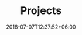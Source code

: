 ---
title   : "Projects"
date    : 2018-07-07T12:37:52+06:00
draft   : false
description: "This is meta description"
---